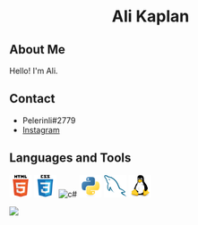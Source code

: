 <h1 align="center">
Ali Kaplan
</h1>

## About Me
Hello! I'm Ali.

## Contact
- Pelerinli#2779
- [Instagram](https://instagram.com/alikaplanxyz)

## Languages and Tools
<p align="left">
<img src="https://raw.githubusercontent.com/devicons/devicon/master/icons/html5/html5-original-wordmark.svg" alt="html5" width="40" height="40"/>
<img src="https://raw.githubusercontent.com/devicons/devicon/master/icons/css3/css3-original-wordmark.svg" alt="css3" width="40" height="40"/>
<img src="https://upload.wikimedia.org/wikipedia/commons/0/0d/C_Sharp_wordmark.svg" alt="c#" width="40" height="40"/>
<img src="https://raw.githubusercontent.com/devicons/devicon/master/icons/python/python-original.svg" alt="python" width="40" height="40"/> 
<img src="https://raw.githubusercontent.com/devicons/devicon/master/icons/mysql/mysql-original.svg" alt="mysql" width="40" height="40"/>
<img src="https://raw.githubusercontent.com/devicons/devicon/master/icons/linux/linux-original.svg" alt="linux" width="40" height="40"/>
</p>

<img src="https://github-readme-stats.vercel.app/api?username=AliKaplann&&show_icons=true&title_color=ffffff&icon_color=bb2acf&text_color=daf7dc&bg_color=151515">
